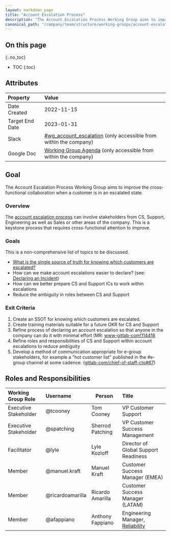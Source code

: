 ```yaml
---
layout: markdown_page
title: "Account Escalation Process"
description: "The Account Escalation Process Working Group aims to improve the cross-functional collaboration when a customer is in an escalated state."
canonical_path: "/company/team/structure/working-groups/account-escalation-process/"
---
```


## On this page
{:.no_toc}

- TOC
{:toc}

## Attributes

| Property        | Value                                                                                                                                             |
|:----------------|:--------------------------------------------------------------------------------------------------------------------------------------------------|
| Date Created    | 2022-11-15                                                                                                                                        |
| Target End Date | 2023-01-31                                                                                                                                        |
| Slack           | [#wg_account_escalation](https://gitlab.slack.com/archives/C04B5SWTVEY) (only accessible from within the company)   |
| Google Doc      | [Working Group Agenda](https://docs.google.com/document/d/1CC3kuNSMYJR91hbHKIyTVN3FC9SjiNkLR0zRKOvJA5k/edit) (only accessible from within the company) |

## Goal

The Account Escalation Process Working Group aims to improve the cross-functional collaboration when a customer is in an escalated state.

### Overview

The [account escalation process](/handbook/support/workflows/emergency-to-escalation-process.html) can involve stakeholders from CS, Support, Engineering as well as
Sales or other areas of the company. This is a keystone process that requires cross-functional attention to improve. 

### Goals

This is a non-comprehensive list of topics to be discussed.

- [What is the single source of truth for knowing which customers are escalated?](https://gitlab.com/gitlab-com/customer-success/tam/-/issues/619)
- How can we make account escalations easier to declare? (see: [Declaring an Incident](/handbook/engineering/infrastructure/incident-management/#declaring-an-incident))
- How can we better prepare CS and Support ICs to work within escalations
- Reduce the ambiguity in roles between CS and Support

### Exit Criteria

1. Create an SSOT for knowing which customers are escalated.
1. Create training materials suitable for a future OKR for CS and Support
1. Refine process of declaring an account escalation so that anyone in the company can do it with minimal effort (MR: [www-gitlab-com!114418](https://gitlab.com/gitlab-com/www-gitlab-com/-/merge_requests/114418/)
1. Refine roles and responsibilities of CS and Support within account escalations to reduce ambiguity
1. Develop a method of communication appropriate for e-group stakeholders, for example a "hot customer list" published in the #e-group channel at some cadence. ([gitlab-com/chief-of-staff-cto#67](https://gitlab.com/gitlab-com/chief-of-staff-cto/-/issues/67))

## Roles and Responsibilities

| Working Group Role      | Username        | Person                                                                   | Title                                                           |
| :---------------------- | :-------------- | ------------------------------------------------------------------------ | :-------------------------------------------------------------- |
| Executive Stakeholder   | @tcooney | Tom Cooney | VP Customer Support|
| Executive Stakeholder   | @spatching| Sherrod Patching | VP Customer Success Management |
| Facilitator             | @lyle | Lyle Kozloff | Director of Global Support Readiness|
| Member                  | @manuel.kraft | Manuel Kraft | Customer Success Manager (EMEA) |
| Member                  | @ricardoamarilla  | Ricardo Amarilla | Customer Success Manager (LATAM) |
| Member                  | @afappiano  | Anthony Fappiano | Engineering Manager, [Reliability](/handbook/engineering/infrastructure/team/reliability/) |

